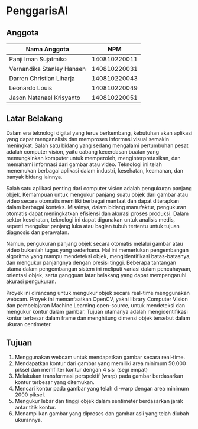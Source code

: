# PenggarisAI

## Anggota
| Nama Anggota | NPM |
| -------- | ------- |
| Panji Iman Sujatmiko | 140810220011 |
| Vernandika Stanley Hansen | 140810220031 |
| Darren Christian Liharja | 140810220043 |
| Leonardo Louis | 140810220049 |
| Jason Natanael Krisyanto | 140810220051 |

## Latar Belakang
Dalam era teknologi digital yang terus berkembang, kebutuhan akan aplikasi yang dapat menganalisis dan memproses informasi visual semakin meningkat. Salah satu bidang yang sedang mengalami pertumbuhan pesat adalah computer vision, yaitu cabang kecerdasan buatan yang memungkinkan komputer untuk memperoleh, menginterpretasikan, dan memahami informasi dari gambar atau video. Teknologi ini telah menemukan berbagai aplikasi dalam industri, kesehatan, keamanan, dan banyak bidang lainnya.

Salah satu aplikasi penting dari computer vision adalah pengukuran panjang objek. Kemampuan untuk mengukur panjang suatu objek dari gambar atau video secara otomatis memiliki berbagai manfaat dan dapat diterapkan dalam berbagai konteks. Misalnya, dalam bidang manufaktur, pengukuran otomatis dapat meningkatkan efisiensi dan akurasi proses produksi. Dalam sektor kesehatan, teknologi ini dapat digunakan untuk analisis medis, seperti mengukur panjang luka atau bagian tubuh tertentu untuk tujuan diagnosis dan perawatan.

Namun, pengukuran panjang objek secara otomatis melalui gambar atau video bukanlah tugas yang sederhana. Hal ini memerlukan pengembangan algoritma yang mampu mendeteksi objek, mengidentifikasi batas-batasnya, dan mengukur panjangnya dengan presisi tinggi. Beberapa tantangan utama dalam pengembangan sistem ini meliputi variasi dalam pencahayaan, orientasi objek, serta gangguan latar belakang yang dapat mempengaruhi akurasi pengukuran.

Proyek ini dirancang untuk mengukur objek secara real-time menggunakan webcam. Proyek ini memanfaatkan OpenCV, yakni library Computer Vision dan pembelajaran Machine Learning open-source, untuk mendeteksi dan mengukur kontur dalam gambar. Tujuan utamanya adalah mengidentifikasi kontur terbesar dalam frame dan menghitung dimensi objek tersebut dalam ukuran centimeter.

## Tujuan
1. Menggunakan webcam untuk mendapatkan gambar secara real-time.
2. Mendapatkan kontur dari gambar yang memiliki area minimum 50.000 piksel dan memfilter kontur dengan 4 sisi (segi empat)
3. Melakukan transformasi perspektif (warp) pada gambar berdasarkan kontur terbesar yang ditemukan.
4. Mencari kontur pada gambar yang telah di-warp dengan area minimum 2000 piksel.
5. Mengukur lebar dan tinggi objek dalam sentimeter berdasarkan jarak antar titik kontur.
6. Menampilkan gambar yang diproses dan gambar asli yang telah diubah ukurannya.
